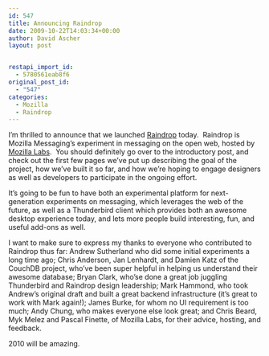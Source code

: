 ```yaml
---
id: 547
title: Announcing Raindrop
date: 2009-10-22T14:03:34+00:00
author: David Ascher
layout: post


restapi_import_id:
  - 5780561eab8f6
original_post_id:
  - "547"
categories:
  - Mozilla
  - Raindrop
---
```

I&#8217;m thrilled to announce that we launched [Raindrop](http://labs.mozilla.com/raindrop) today.  Raindrop is Mozilla Messaging&#8217;s experiment in messaging on the open web, hosted by [Mozilla Labs](http://labs.mozilla.com/).  You should definitely go over to the introductory post, and check out the first few pages we&#8217;ve put up describing the goal of the project, how we&#8217;ve built it so far, and how we&#8217;re hoping to engage designers as well as developers to participate in the ongoing effort.

It&#8217;s going to be fun to have both an experimental platform for next-generation experiments on messaging, which leverages the web of the future, as well as a Thunderbird client which provides both an awesome desktop experience today, and lets more people build interesting, fun, and useful add-ons as well.

I want to make sure to express my thanks to everyone who contributed to Raindrop thus far: Andrew Sutherland who did some initial experiments a long time ago; Chris Anderson, Jan Lenhardt, and Damien Katz of the CouchDB project, who&#8217;ve been super helpful in helping us understand their awesome database; Bryan Clark, who&#8217;se done a great job juggling Thunderbird and Raindrop design leadership; Mark Hammond, who took Andrew&#8217;s original draft and built a great backend infrastructure (it&#8217;s great to work with Mark again!); James Burke, for whom no UI requirement is too much; Andy Chung, who makes everyone else look great; and Chris Beard, Myk Melez and Pascal Finette, of Mozilla Labs, for their advice, hosting, and feedback.

2010 will be amazing.